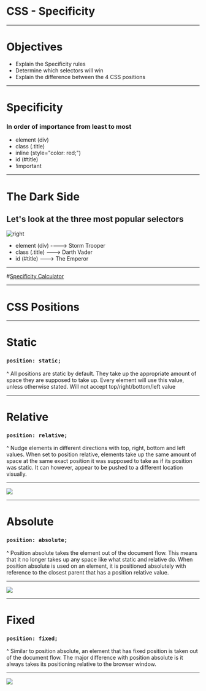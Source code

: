 # CSS - Specificity
---

# Objectives

- Explain the Specificity rules
- Determine which selectors will win
- Explain the difference between the 4 CSS positions

---

# Specificity
### In order of importance from least to most

- element (div)
- class (.title)
- inline (style="color: red;")
- id (#title)
- !important

---

# The Dark Side
## Let's look at the three most popular selectors

![right](https://stuffandnonsense.co.uk/archives/images/specificitywars-05v2.jpg)

- element (div) ----> Storm Trooper
- class (.title) ---> Darth Vader
- id (#title) ---> The Emperor

---

#[Specificity Calculator](https://specificity.keegan.st/)

---


# CSS Positions

---

# Static
### `position: static;`

^ All positions are static by default.
They take up the appropriate amount of space they are supposed to take up.
Every element will use this value, unless otherwise stated.
Will not accept top/right/bottom/left value

---

# Relative
### `position: relative;`

^ Nudge elements in different directions with top, right, bottom and left values.
When set to position relative, elements take up the same amount of space at the same exact position it was supposed to take as if its position was static.
It can however, appear to be pushed to a different location visually.


---


![](file:///Users/teddimaull/galvanize/deckset-slides/css-position-images/relative.jpg)


---

# Absolute
### `position: absolute;`

^ Position absolute takes the element out of the document flow. This means that it no longer takes up any space like what static and relative do.
When position absolute is used on an element, it is positioned absolutely with reference to the closest parent that has a position relative value.

---



![](file:///Users/teddimaull/galvanize/deckset-slides/css-position-images/relative-absolute.jpg)


---

# Fixed
### `position: fixed;`

^ Similar to position absolute, an element that has fixed position is taken out of the document flow.
The major difference with position absolute is it always takes its positioning relative to the browser window.


---

![](file:///Users/teddimaull/galvanize/deckset-slides/css-position-images/fixed-absolute.jpg)
